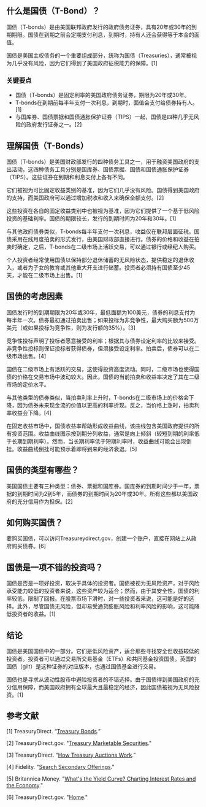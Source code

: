 ## 什么是国债（T-Bond）？

国债（T-bonds）是由美国联邦政府发行的政府债务证券，具有20年或30年的到期期限。国债在到期之前会定期支付利息，到期时，持有人还会获得等于本金的面值。

国债是美国主权债务的一个重要组成部分，统称为国债（Treasuries），通常被视为几乎没有风险，因为它们得到了美国政府征税能力的保障。[1]

### 关键要点

- 国债（T-bonds）是固定利率的美国政府债务证券，期限为20年或30年。
- T-bonds在到期前每半年支付一次利息，到期时，面值会支付给债券持有人。[1]
- 与国库券、国债票据和国债通胀保护证券（TIPS）一起，国债是四种几乎无风险的政府发行证券之一。[2]

## 理解国债（T-Bonds）

国债（T-bonds）是美国财政部发行的四种债务工具之一，用于融资美国政府的支出活动。这四种债务工具分别是国库券、国债票据、国债和国债通胀保护证券（TIPS）。这些证券在到期和利息支付上各有不同。

它们被视为可比固定收益类别的基准，因为它们几乎没有风险。国债得到美国政府的支持，而美国政府可以通过增加税收和收入来确保全额支付。[2]

这些投资在各自的固定收益类别中也被视为基准，因为它们提供了一个基于低风险投资的基础利率。国债的期限较长，发行的到期时间为20年和30年。[1]

与其他政府债券类似，T-bonds每半年支付一次利息，收益仅在联邦层面征税。国债采用在线月度拍卖的形式发行，由美国财政部直接进行。债券的价格和收益在拍卖时确定，之后，T-bonds在二级市场上活跃交易，可以通过银行或经纪人购买。

个人投资者经常使用国债以保持部分退休储蓄的无风险状态，提供稳定的退休收入，或者为子女的教育或其他重大开支进行储蓄。投资者必须持有国债至少45天，才能在二级市场上出售。[1]

## 国债的考虑因素

国债发行时的到期期限为20年或30年，最低面额为100美元，债券的利息支付为每半年一次。债券最初通过拍卖出售；如果投标为非竞争性，最大购买额为500万美元（或如果投标为竞争性，则为发行额的35%）。[3]

竞争性投标声明了投标者愿意接受的利率；根据其与债券设定利率的比较来接受。非竞争性投标则保证投标者获得债券，但须接受设定利率。拍卖后，债券可以在二级市场出售。[4]

国债在二级市场上有活跃的交易，这使得投资高度流动。同时，二级市场也使得国债的价格在交易市场中波动较大。因此，国债的当前拍卖和收益率决定了其在二级市场的定价水平。

与其他类型的债券类似，当拍卖利率上升时，T-bonds在二级市场上的价格会下降，因为债券未来现金流的价值以更高的利率折现。反之，当价格上涨时，拍卖利率收益会下降。[4]

在固定收益市场中，国债收益率帮助形成收益曲线，该曲线包含美国政府提供的所有投资范围。收益曲线图示按到期分列收益，通常是向上倾斜（较短到期的利率低于长期到期利率）。然而，当长期利率低于短期利率时，收益曲线可能会出现倒挂。收益曲线倒挂可能预示着即将到来的经济衰退。[5]

## 国债的类型有哪些？

美国国债主要有三种类型：债券、票据和国库券。国库券的到期时间少于一年，票据的到期时间为2到5年，而债券的到期时间为20年或30年。所有这些都以美国政府的充分信用作为担保。[2]

## 如何购买国债？

要购买国债，可以访问Treasureydirect.gov，创建一个账户，直接在网站上从政府购买债券。[6]

## 国债是一项不错的投资吗？

国债是否是一项好投资，取决于具体的投资者。国债被视为无风险资产，对于风险承受能力较低的投资者来说，这些资产较为适合；然而，由于其安全性，国债的利率较低，限制了回报。在股票市场下滑时，对一些投资者来说，这可能是好的选择。此外，尽管国债无风险，但却易受通货膨胀风险和利率风险的影响，这可能降低投资者的收益。[1]

## 结论

国债是美国国债中的一部分。它们是低风险资产，适合那些寻找安全但收益较低的投资者。投资者可以通过交易所交易基金（ETFs）和共同基金投资国债。英国的国债（gilt）是这种证券的对应版本，也通过国债基金进行交易。

国债也是寻求从波动性股市中避险投资者的不错选择。由于国债得到美国政府的充分信用保障，而美国政府拥有全球最大且最稳定的经济，因此国债被视为无风险投资。[1]

## 参考文献

[1] TreasuryDirect. “[Treasury Bonds](https://www.treasurydirect.gov/indiv/products/prod_tbonds_glance.htm).”

[2] TreasuryDirect.gov. "[Treasury Marketable Securities](https://www.treasurydirect.gov/marketable-securities/)."

[3] TreasuryDirect. “[How Treasury Auctions Work](https://www.treasurydirect.gov/instit/auctfund/work/work.htm).”

[4] Fidelity. "[Search Secondary Offerings](https://www.fidelity.com/webcontent/ap002390-mlo-content/18.04/help/learn_bond_secondary_search.shtml)."

[5] Britannica Money. "[What's the Yield Curve? Charting Interest Rates and the Economy](https://www.britannica.com/money/what-is-the-yield-curve)."

[6] TreasuryDirect.gov. "[Home](https://treasurydirect.gov/)."

